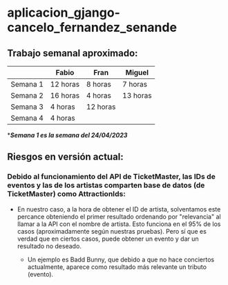 # aplicacion_gjango-cancelo_fernandez_senande

## Trabajo semanal aproximado:



|         |   Fabio   |    Fran   |  Miguel   |
|---------|-----------|-----------|-----------|
| Semana 1| 12 horas  |  8 horas  |  7 horas  |
| Semana 2| 16 horas  |  4 horas  |  13 horas |
| Semana 3| 4 horas   | 12 horas  |           |
| Semana 4| 4 horas   |           |           |

**__Semana 1 es la semana del 24/04/2023__*


## Riesgos en versión actual:

### Debido al funcionamiento del API de TicketMaster, las IDs de eventos y las de los artistas comparten base de datos (de TicketMaster) como AttractionIds: 

+ En nuestro caso, a la hora de obtener el ID de artista, solventamos este percance obteniendo el primer resultado ordenando por "relevancia" al llamar a la API con el nombre de artista. Esto funciona en el 95% de los casos (aproximadamente según nuestras pruebas). Pero sí que es verdad que en ciertos casos, puede obtener un evento y dar un resultado no deseado.

    * Un ejemplo es Badd Bunny, que debido a que no hace conciertos actualmente, aparece como resultado más relevante un tributo (evento).
	 


